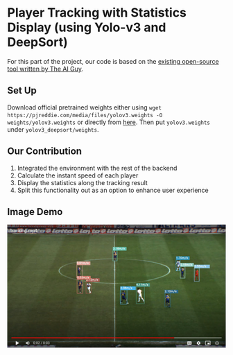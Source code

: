 # Player Tracking with Statistics Display (using Yolo-v3 and DeepSort)
For this part of the project, our code is based on the [existing open-source tool written by The AI Guy](https://github.com/theAIGuysCode/yolov3_deepsort).

## Set Up
Download official pretrained weights either using `wget https://pjreddie.com/media/files/yolov3.weights -O weights/yolov3.weights` or directly from [here](https://pjreddie.com/media/files/yolov3.weights). Then put `yolov3.weights` under `yolov3_deepsort/weights`.

## Our Contribution
1. Integrated the environment with the rest of the backend
2. Calculate the instant speed of each player
3. Display the statistics along the tracking result
4. Split this functionality out as an option to enhance user experience

## Image Demo
<img src="https://github.com/AJ-Wuu/SoccerNetPlus/blob/main/video_output/tracking-screenshot.png" alt="tracking-demo" />
